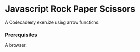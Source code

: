 # Javascript Rock Paper Scissors

A Codecademy exersize using arrow functions.


### Prerequisites

A browser.
